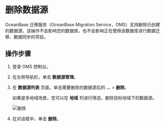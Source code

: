 # 删除数据源

OceanBase 迁移服务（OceanBase Migration Service，OMS）支持删除已创建的数据源。该操作不会影响您的数据库，也不会影响正在使用该数据库进行数据迁移、数据同步的项目。

## 操作步骤

1. 登录 OMS 控制台。

2. 在左侧导航栏，单击 **数据源管理**。

3. 在 **数据源列表** 页面，单击需要删除的数据源后的 **...** \> **删除**。

   如果是多地域场景，您可以在 **地域** 列进行筛选，删除目标地域下的数据源。

   ![删除](https://help-static-aliyun-doc.aliyuncs.com/assets/img/zh-CN/2383632361/p312621.png)

4. 在对话框中，单击 **删除**。

